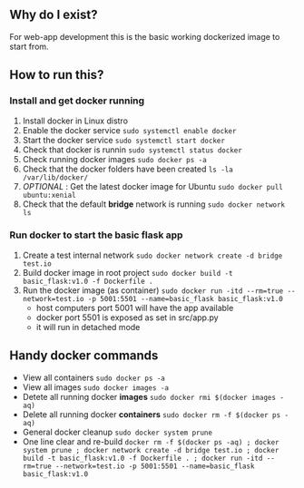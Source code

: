 ## Why do I exist?

For web-app development this is the basic working dockerized image to start from.

## How to run this?

### Install and get docker running

1. Install docker in Linux distro
1. Enable the docker service `sudo systemctl enable docker`
1. Start the docker service `sudo systemctl start docker`
1. Check that docker is runnin `sudo systemctl status docker`
1. Check running docker images `sudo docker ps -a`
1. Check that the docker folders have been created `ls -la /var/lib/docker/`
1. _OPTIONAL_ : Get the latest docker image for Ubuntu `sudo docker pull ubuntu:xenial`
1. Check that the default __bridge__ network is running `sudo docker network ls`

### Run docker to start the basic flask app

1. Create a test internal network `sudo docker network create -d bridge test.io`
1. Build docker image in root project `sudo docker build -t basic_flask:v1.0 -f Dockerfile .`
1. Run the docker image (as container) `sudo docker run -itd --rm=true --network=test.io -p 5001:5501 --name=basic_flask basic_flask:v1.0`
    - host computers port 5001 will have the app available
    - docker port 5501 is exposed as set in src/app.py
    - it will run in detached mode

## Handy docker commands

- View all containers `sudo docker ps -a`
- View all images `sudo docker images -a`
- Detete all running docker __images__ `sudo docker rmi $(docker images -aq)`
- Delete all running docker __containers__ `sudo docker rm -f $(docker ps -aq)`
- General docker cleanup `sudo docker system prune`
- One line clear and re-build `docker rm -f $(docker ps -aq) ; docker system prune ; docker network create -d bridge test.io ; docker build -t basic_flask:v1.0 -f Dockerfile . ; docker run -itd --rm=true --network=test.io -p 5001:5501 --name=basic_flask basic_flask:v1.0`
